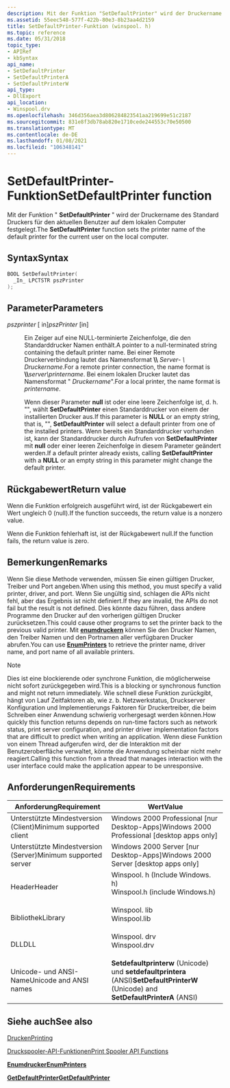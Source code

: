 ```yaml
---
description: Mit der Funktion "SetDefaultPrinter" wird der Druckername des Standard Druckers für den aktuellen Benutzer auf dem lokalen Computer festgelegt.
ms.assetid: 55eec548-577f-422b-80e3-8b23aa4d2159
title: SetDefaultPrinter-Funktion (winspool. h)
ms.topic: reference
ms.date: 05/31/2018
topic_type:
- APIRef
- kbSyntax
api_name:
- SetDefaultPrinter
- SetDefaultPrinterA
- SetDefaultPrinterW
api_type:
- DllExport
api_location:
- Winspool.drv
ms.openlocfilehash: 346d356aea3d806284823541aa219699e51c2187
ms.sourcegitcommit: 831e8f3db78ab820e1710cede244553c70e50500
ms.translationtype: MT
ms.contentlocale: de-DE
ms.lasthandoff: 01/08/2021
ms.locfileid: "106348141"
---
```

# <a name="setdefaultprinter-function"></a><span data-ttu-id="369ec-103">SetDefaultPrinter-Funktion</span><span class="sxs-lookup"><span data-stu-id="369ec-103">SetDefaultPrinter function</span></span>

<span data-ttu-id="369ec-104">Mit der Funktion " **SetDefaultPrinter** " wird der Druckername des Standard Druckers für den aktuellen Benutzer auf dem lokalen Computer festgelegt.</span><span class="sxs-lookup"><span data-stu-id="369ec-104">The **SetDefaultPrinter** function sets the printer name of the default printer for the current user on the local computer.</span></span>

## <a name="syntax"></a><span data-ttu-id="369ec-105">Syntax</span><span class="sxs-lookup"><span data-stu-id="369ec-105">Syntax</span></span>


```C++
BOOL SetDefaultPrinter(
  _In_ LPCTSTR pszPrinter
);
```



## <a name="parameters"></a><span data-ttu-id="369ec-106">Parameter</span><span class="sxs-lookup"><span data-stu-id="369ec-106">Parameters</span></span>

<dl> <dt>

<span data-ttu-id="369ec-107">*pszprinter* \[ in\]</span><span class="sxs-lookup"><span data-stu-id="369ec-107">*pszPrinter* \[in\]</span></span>
</dt> <dd>

<span data-ttu-id="369ec-108">Ein Zeiger auf eine NULL-terminierte Zeichenfolge, die den Standarddrucker Namen enthält.</span><span class="sxs-lookup"><span data-stu-id="369ec-108">A pointer to a null-terminated string containing the default printer name.</span></span> <span data-ttu-id="369ec-109">Bei einer Remote Druckerverbindung lautet das Namensformat **\\\\** _Server_- *_\\_* _Druckername_.</span><span class="sxs-lookup"><span data-stu-id="369ec-109">For a remote printer connection, the name format is **\\\\**_server_*_\\_*_printername_.</span></span> <span data-ttu-id="369ec-110">Bei einem lokalen Drucker lautet das Namensformat " *Druckername*".</span><span class="sxs-lookup"><span data-stu-id="369ec-110">For a local printer, the name format is *printername*.</span></span>

<span data-ttu-id="369ec-111">Wenn dieser Parameter **null** ist oder eine leere Zeichenfolge ist, d. h. "", wählt **SetDefaultPrinter** einen Standarddrucker von einem der installierten Drucker aus.</span><span class="sxs-lookup"><span data-stu-id="369ec-111">If this parameter is **NULL** or an empty string, that is, "", **SetDefaultPrinter** will select a default printer from one of the installed printers.</span></span> <span data-ttu-id="369ec-112">Wenn bereits ein Standarddrucker vorhanden ist, kann der Standarddrucker durch Aufrufen von **SetDefaultPrinter** mit **null** oder einer leeren Zeichenfolge in diesem Parameter geändert werden.</span><span class="sxs-lookup"><span data-stu-id="369ec-112">If a default printer already exists, calling **SetDefaultPrinter** with a **NULL** or an empty string in this parameter might change the default printer.</span></span>

</dd> </dl>

## <a name="return-value"></a><span data-ttu-id="369ec-113">Rückgabewert</span><span class="sxs-lookup"><span data-stu-id="369ec-113">Return value</span></span>

<span data-ttu-id="369ec-114">Wenn die Funktion erfolgreich ausgeführt wird, ist der Rückgabewert ein Wert ungleich 0 (null).</span><span class="sxs-lookup"><span data-stu-id="369ec-114">If the function succeeds, the return value is a nonzero value.</span></span>

<span data-ttu-id="369ec-115">Wenn die Funktion fehlerhaft ist, ist der Rückgabewert null.</span><span class="sxs-lookup"><span data-stu-id="369ec-115">If the function fails, the return value is zero.</span></span>

## <a name="remarks"></a><span data-ttu-id="369ec-116">Bemerkungen</span><span class="sxs-lookup"><span data-stu-id="369ec-116">Remarks</span></span>

<span data-ttu-id="369ec-117">Wenn Sie diese Methode verwenden, müssen Sie einen gültigen Drucker, Treiber und Port angeben.</span><span class="sxs-lookup"><span data-stu-id="369ec-117">When using this method, you must specify a valid printer, driver, and port.</span></span> <span data-ttu-id="369ec-118">Wenn Sie ungültig sind, schlagen die APIs nicht fehl, aber das Ergebnis ist nicht definiert.</span><span class="sxs-lookup"><span data-stu-id="369ec-118">If they are invalid, the APIs do not fail but the result is not defined.</span></span> <span data-ttu-id="369ec-119">Dies könnte dazu führen, dass andere Programme den Drucker auf den vorherigen gültigen Drucker zurücksetzen.</span><span class="sxs-lookup"><span data-stu-id="369ec-119">This could cause other programs to set the printer back to the previous valid printer.</span></span> <span data-ttu-id="369ec-120">Mit [**enumdruckern**](enumprinters.md) können Sie den Drucker Namen, den Treiber Namen und den Portnamen aller verfügbaren Drucker abrufen.</span><span class="sxs-lookup"><span data-stu-id="369ec-120">You can use [**EnumPrinters**](enumprinters.md) to retrieve the printer name, driver name, and port name of all available printers.</span></span>

> [!Note]  
> <span data-ttu-id="369ec-121">Dies ist eine blockierende oder synchrone Funktion, die möglicherweise nicht sofort zurückgegeben wird.</span><span class="sxs-lookup"><span data-stu-id="369ec-121">This is a blocking or synchronous function and might not return immediately.</span></span> <span data-ttu-id="369ec-122">Wie schnell diese Funktion zurückgibt, hängt von Lauf Zeitfaktoren ab, wie z. b. Netzwerkstatus, Druckserver Konfiguration und Implementierungs Faktoren für Druckertreiber, die beim Schreiben einer Anwendung schwierig vorhergesagt werden können.</span><span class="sxs-lookup"><span data-stu-id="369ec-122">How quickly this function returns depends on run-time factors such as network status, print server configuration, and printer driver implementation factors that are difficult to predict when writing an application.</span></span> <span data-ttu-id="369ec-123">Wenn diese Funktion von einem Thread aufgerufen wird, der die Interaktion mit der Benutzeroberfläche verwaltet, könnte die Anwendung scheinbar nicht mehr reagiert.</span><span class="sxs-lookup"><span data-stu-id="369ec-123">Calling this function from a thread that manages interaction with the user interface could make the application appear to be unresponsive.</span></span>

 

## <a name="requirements"></a><span data-ttu-id="369ec-124">Anforderungen</span><span class="sxs-lookup"><span data-stu-id="369ec-124">Requirements</span></span>



| <span data-ttu-id="369ec-125">Anforderung</span><span class="sxs-lookup"><span data-stu-id="369ec-125">Requirement</span></span> | <span data-ttu-id="369ec-126">Wert</span><span class="sxs-lookup"><span data-stu-id="369ec-126">Value</span></span> |
|-------------------------------------|-----------------------------------------------------------------------------------------------------------|
| <span data-ttu-id="369ec-127">Unterstützte Mindestversion (Client)</span><span class="sxs-lookup"><span data-stu-id="369ec-127">Minimum supported client</span></span><br/> | <span data-ttu-id="369ec-128">Windows 2000 Professional \[nur Desktop-Apps\]</span><span class="sxs-lookup"><span data-stu-id="369ec-128">Windows 2000 Professional \[desktop apps only\]</span></span><br/>                                                |
| <span data-ttu-id="369ec-129">Unterstützte Mindestversion (Server)</span><span class="sxs-lookup"><span data-stu-id="369ec-129">Minimum supported server</span></span><br/> | <span data-ttu-id="369ec-130">Windows 2000 Server \[nur Desktop-Apps\]</span><span class="sxs-lookup"><span data-stu-id="369ec-130">Windows 2000 Server \[desktop apps only\]</span></span><br/>                                                      |
| <span data-ttu-id="369ec-131">Header</span><span class="sxs-lookup"><span data-stu-id="369ec-131">Header</span></span><br/>                   | <dl> <span data-ttu-id="369ec-132"><dt>Winspool. h (Include Windows. h)</dt></span><span class="sxs-lookup"><span data-stu-id="369ec-132"><dt>Winspool.h (include Windows.h)</dt></span></span> </dl> |
| <span data-ttu-id="369ec-133">Bibliothek</span><span class="sxs-lookup"><span data-stu-id="369ec-133">Library</span></span><br/>                  | <dl> <span data-ttu-id="369ec-134"><dt>Winspool. lib</dt></span><span class="sxs-lookup"><span data-stu-id="369ec-134"><dt>Winspool.lib</dt></span></span> </dl>                   |
| <span data-ttu-id="369ec-135">DLL</span><span class="sxs-lookup"><span data-stu-id="369ec-135">DLL</span></span><br/>                      | <dl> <span data-ttu-id="369ec-136"><dt>Winspool. drv</dt></span><span class="sxs-lookup"><span data-stu-id="369ec-136"><dt>Winspool.drv</dt></span></span> </dl>                   |
| <span data-ttu-id="369ec-137">Unicode- und ANSI-Name</span><span class="sxs-lookup"><span data-stu-id="369ec-137">Unicode and ANSI names</span></span><br/>   | <span data-ttu-id="369ec-138">**Setdefaultprinterw** (Unicode) und **setdefaultprintera** (ANSI)</span><span class="sxs-lookup"><span data-stu-id="369ec-138">**SetDefaultPrinterW** (Unicode) and **SetDefaultPrinterA** (ANSI)</span></span><br/>                             |



## <a name="see-also"></a><span data-ttu-id="369ec-139">Siehe auch</span><span class="sxs-lookup"><span data-stu-id="369ec-139">See also</span></span>

<dl> <dt>

[<span data-ttu-id="369ec-140">Drucken</span><span class="sxs-lookup"><span data-stu-id="369ec-140">Printing</span></span>](printdocs-printing.md)
</dt> <dt>

[<span data-ttu-id="369ec-141">Druckspooler-API-Funktionen</span><span class="sxs-lookup"><span data-stu-id="369ec-141">Print Spooler API Functions</span></span>](printing-and-print-spooler-functions.md)
</dt> <dt>

[<span data-ttu-id="369ec-142">**Enumdrucker**</span><span class="sxs-lookup"><span data-stu-id="369ec-142">**EnumPrinters**</span></span>](enumprinters.md)
</dt> <dt>

[<span data-ttu-id="369ec-143">**GetDefaultPrinter**</span><span class="sxs-lookup"><span data-stu-id="369ec-143">**GetDefaultPrinter**</span></span>](getdefaultprinter.md)
</dt> </dl>

 

 




